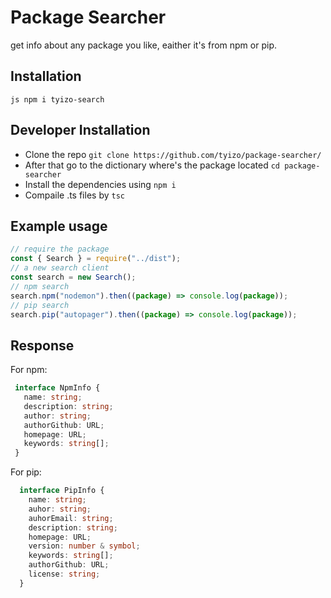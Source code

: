 # Package Searcher
get info about any package you like, eaither it's from npm or pip.

## Installation

```js npm i tyizo-search ```


## Developer Installation

-  Clone the repo ```git clone https://github.com/tyizo/package-searcher/```
-  After that go to the dictionary where's the package located ```cd package-searcher ```
-  Install the dependencies using ```npm i ```
-  Compaile .ts files by ```tsc ```


## Example usage

```js
// require the package
const { Search } = require("../dist");
// a new search client
const search = new Search();
// npm search
search.npm("nodemon").then((package) => console.log(package));
// pip search
search.pip("autopager").then((package) => console.log(package));
```

## Response

For npm:

 ```ts 
  interface NpmInfo {
    name: string;
    description: string;
    author: string;
    authorGithub: URL;
    homepage: URL;
    keywords: string[];
  }
```

For pip: 

```ts
  interface PipInfo {
    name: string;
    auhor: string;
    auhorEmail: string;
    description: string;
    homepage: URL;
    version: number & symbol;
    keywords: string[];
    authorGithub: URL;
    license: string;
  }
```

